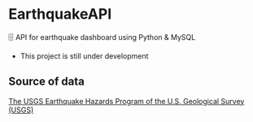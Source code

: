 # EarthquakeAPI
🗄️ API for earthquake dashboard using Python & MySQL
- This project is still under development

## Source of data
[The USGS Earthquake Hazards Program of the U.S. Geological Survey (USGS)](https://earthquake.usgs.gov/)

